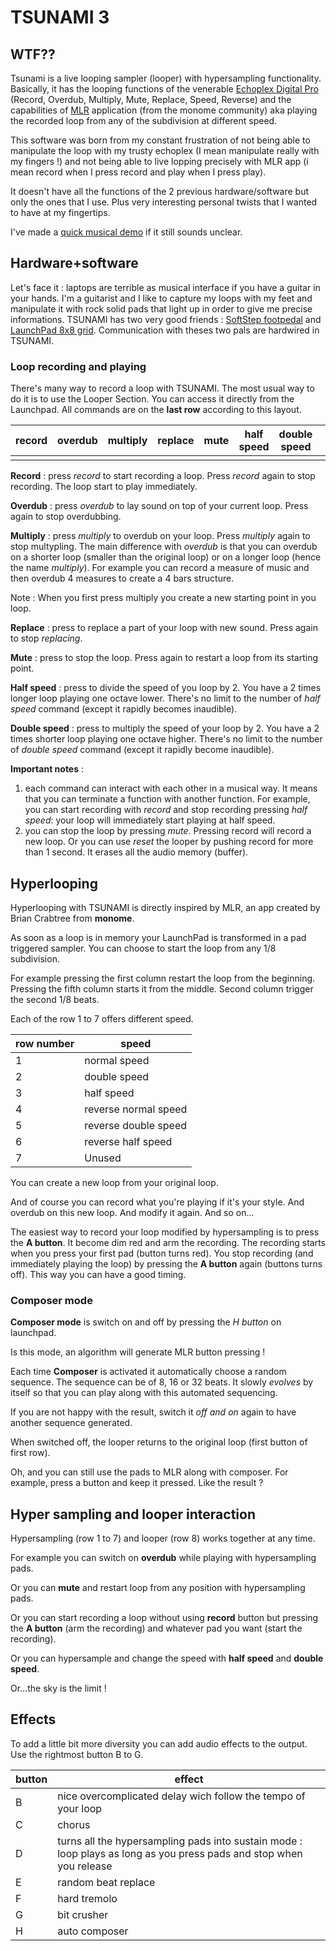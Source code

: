 # TSUNAMI 3

## WTF??

Tsunami is a live looping sampler (looper) with hypersampling functionality. Basically, it has the looping functions of the venerable [Echoplex Digital Pro](http://www.vintagesynth.com/oberheim/echoplex.php) (Record, Overdub, Multiply, Mute, Replace, Speed, Reverse) and the capabilities of [MLR](https://github.com/monome-community/mlr) application (from the monome community) aka playing the recorded loop from any of the subdivision at different speed.

This software was born from my constant frustration of not being able to manipulate the loop with my trusty echoplex (I mean manipulate really with my fingers !) and not being able to live lopping precisely with MLR app (i mean record when I press record and play when I press play).

It doesn't have all the functions of the 2 previous hardware/software but only the ones that I use. Plus very interesting personal twists that I wanted to have at my fingertips.

I've made a [quick musical demo](https://youtu.be/kTpTTowCp-4) if it still sounds unclear.

## Hardware+software

Let's face it : laptops are terrible as musical interface if you have a guitar in your hands. I'm a guitarist and I like to capture my loops with my feet and manipulate it with rock solid pads that light up in order to give me precise informations. TSUNAMI has two very good friends : [SoftStep footpedal](https://www.keithmcmillen.com/products/softstep/) and [LaunchPad 8x8 grid](https://novationmusic.com/en/launch). Communication with theses two pals are hardwired in TSUNAMI.

### Loop recording and playing

There's many way to record a loop with TSUNAMI. The most usual way to do it is to use the Looper Section. You can access it directly from the Launchpad. All commands are on the **last row** according to this layout.

| record | overdub | multiply | replace | mute | half speed | double speed |      |
| ------ | ------- | -------- | ------- | ---- | ---------- | ------------ | ---- |
|        |         |          |         |      |            |              |      |

**Record** : press *record* to start recording a loop. Press *record* again to stop recording. The loop start to play immediately.

**Overdub** : press *overdub* to lay sound on top of your current loop. Press again to stop overdubbing.

**Multiply** : press *multiply* to overdub on your loop. Press *multiply* again to stop multypling. The main difference with *overdub* is that you can overdub on a shorter loop (smaller than the original loop) or on a longer loop (hence the name *multiply*). For example you can record a measure of music and then overdub 4 measures to create a 4 bars structure.

Note : When you first press multiply you create a new starting point in you loop.

**Replace** : press to replace a part of your loop with new sound. Press again to stop *replacing*.

**Mute** : press to stop the loop. Press again to restart a loop from its starting point. 

**Half speed** : press to divide the speed of you loop by 2. You have a 2  times longer loop playing one octave lower. There's no limit to the number of *half speed* command (except it rapidly becomes inaudible).

**Double speed** : press to multiply the speed of your loop by 2. You have a 2 times shorter loop playing one octave higher. There's no limit to the number of *double speed* command (except it rapidly become inaudible).

**Important notes** : 

1. each command can interact with each other in a musical way. It means that you can terminate a function with another function. For example, you can start recording with *record* and stop recording pressing *half speed*: your loop will immediately start playing at half speed.
2. you can stop the loop by pressing *mute*. Pressing record will record a new loop. Or you can use *reset* the looper by pushing record for more than 1 second. It erases all the audio memory (buffer).

## Hyperlooping

Hyperlooping with TSUNAMI is directly inspired by MLR, an app created by Brian Crabtree from **monome**.

As soon as a loop is in memory your LaunchPad is transformed in a pad triggered sampler. You can choose to start the loop from any 1/8 subdivision.

For example pressing the first column restart the loop from the beginning. Pressing the fifth column starts it from the middle. Second column trigger the second 1/8 beats.

Each of the row 1 to 7 offers different speed.

| row number | speed                |
| ---------- | -------------------- |
| 1          | normal speed         |
| 2          | double speed         |
| 3          | half speed           |
| 4          | reverse normal speed |
| 5          | reverse double speed |
| 6          | reverse half speed   |
| 7          | Unused               |

You can create a new loop from your original loop.

And of course you can record what you're playing if it's your style. And overdub on this new loop. And modify it again. And so on...

The easiest way to record your loop modified by hypersampling is to press the **A button**. It become dim red and arm the recording. The recording starts when you press your first pad (button turns red). You stop recording (and immediately playing the loop) by pressing the **A button** again (buttons turns off). This way you can have a good timing.

### Composer mode

**Composer mode** is switch on and off by pressing the *H button* on launchpad.

Is this mode, an algorithm will generate MLR button pressing !

Each time **Composer** is activated it automatically choose a random sequence. The sequence can be of 8, 16 or 32 beats. It slowly *evolves* by itself so that you can play along with this automated sequencing.

If you are not happy with the result, switch it *off and on* again to have another sequence generated.

When switched off, the looper returns to the original loop (first button of first row).

Oh, and you can still use the pads to MLR along with composer. For example, press a button and keep it pressed. Like the result ?

## Hyper sampling and looper interaction

Hypersampling (row 1 to 7) and looper (row 8) works together at any time.

For example you can switch on **overdub** while playing with hypersampling pads.

Or you can **mute** and restart loop from any position with hypersampling pads.

Or you can start recording a loop without using **record** button but pressing the **A button** (arm the recording) and whatever pad you want (start the recording).

Or you can hypersample and change the speed with **half speed** and **double speed**.

Or…the sky is the limit !

## Effects

To add a little bit more diversity you can add audio effects to the output. Use the rightmost button B to G.

| button | effect                                                       |
| ------ | ------------------------------------------------------------ |
| B      | nice overcomplicated delay wich follow the tempo of your loop |
| C      | chorus                                                       |
| D      | turns all the hypersampling pads into sustain mode : loop plays as long as you press pads and stop when you release |
| E      | random beat replace                                          |
| F      | hard tremolo                                                 |
| G      | bit crusher                                                  |
| H      | auto composer                                                |



